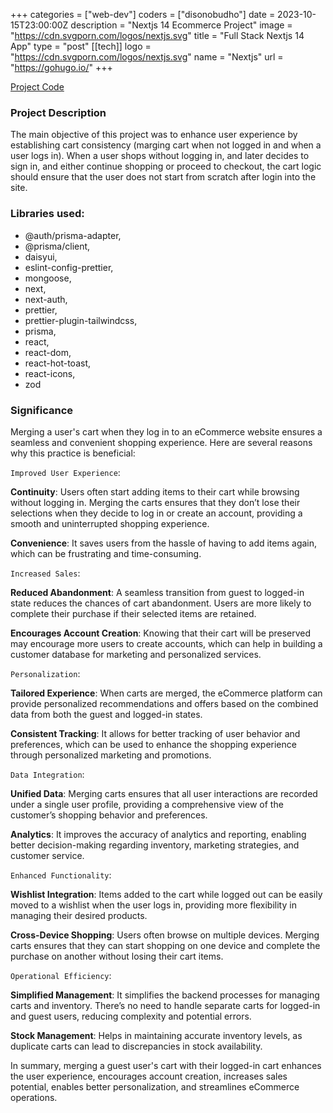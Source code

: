 +++
categories = ["web-dev"]
coders = ["disonobudho"]
date = 2023-10-15T23:00:00Z
description = "Nextjs 14 Ecommerce Project"
image = "https://cdn.svgporn.com/logos/nextjs.svg"
title = "Full Stack Nextjs 14 App"
type = "post"
[[tech]]
logo = "https://cdn.svgporn.com/logos/nextjs.svg"
name = "Nextjs"
url = "https://gohugo.io/"
+++

[Project Code](https://github.com/DisonUyoga/nextjs-advanced-ecommerce.git)

### Project Description

The main objective of this project was to enhance user experience by establishing cart consistency (marging cart when not logged in and when a user logs in). When a user shops without logging in, and later decides to sign in, and either continue shopping or proceed to checkout, the cart logic should ensure that the user does not start from scratch after login into the site.

### Libraries used:

- @auth/prisma-adapter,
- @prisma/client,
- daisyui,
- eslint-config-prettier,
- mongoose,
- next,
- next-auth,
- prettier,
- prettier-plugin-tailwindcss,
- prisma,
- react,
- react-dom,
- react-hot-toast,
- react-icons,
- zod

### Significance

Merging a user's cart when they log in to an eCommerce website ensures a seamless and convenient shopping experience. Here are several reasons why this practice is beneficial:

`Improved User Experience`:

**Continuity**: Users often start adding items to their cart while browsing without logging in. Merging the carts ensures that they don’t lose their selections when they decide to log in or create an account, providing a smooth and uninterrupted shopping experience.

**Convenience**: It saves users from the hassle of having to add items again, which can be frustrating and time-consuming.

`Increased Sales`:

**Reduced Abandonment**: A seamless transition from guest to logged-in state reduces the chances of cart abandonment. Users are more likely to complete their purchase if their selected items are retained.

**Encourages Account Creation**: Knowing that their cart will be preserved may encourage more users to create accounts, which can help in building a customer database for marketing and personalized services.

`Personalization`:

**Tailored Experience**: When carts are merged, the eCommerce platform can provide personalized recommendations and offers based on the combined data from both the guest and logged-in states.

**Consistent Tracking**: It allows for better tracking of user behavior and preferences, which can be used to enhance the shopping experience through personalized marketing and promotions.

`Data Integration`:

**Unified Data**: Merging carts ensures that all user interactions are recorded under a single user profile, providing a comprehensive view of the customer’s shopping behavior and preferences.

**Analytics**: It improves the accuracy of analytics and reporting, enabling better decision-making regarding inventory, marketing strategies, and customer service.

`Enhanced Functionality`:

**Wishlist Integration**: Items added to the cart while logged out can be easily moved to a wishlist when the user logs in, providing more flexibility in managing their desired products.

**Cross-Device Shopping**: Users often browse on multiple devices. Merging carts ensures that they can start shopping on one device and complete the purchase on another without losing their cart items.

`Operational Efficiency`:

**Simplified Management**: It simplifies the backend processes for managing carts and inventory. There’s no need to handle separate carts for logged-in and guest users, reducing complexity and potential errors.

**Stock Management**: Helps in maintaining accurate inventory levels, as duplicate carts can lead to discrepancies in stock availability.

In summary, merging a guest user's cart with their logged-in cart enhances the user experience, encourages account creation, increases sales potential, enables better personalization, and streamlines eCommerce operations.
